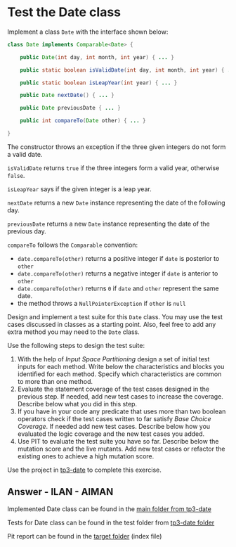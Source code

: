# Test the Date class

Implement a class `Date` with the interface shown below:

```java
class Date implements Comparable<Date> {

    public Date(int day, int month, int year) { ... }

    public static boolean isValidDate(int day, int month, int year) { ... }

    public static boolean isLeapYear(int year) { ... }

    public Date nextDate() { ... }

    public Date previousDate { ... }

    public int compareTo(Date other) { ... }

}
```

The constructor throws an exception if the three given integers do not form a valid date.

`isValidDate` returns `true` if the three integers form a valid year, otherwise `false`.

`isLeapYear` says if the given integer is a leap year.

`nextDate` returns a new `Date` instance representing the date of the following day.

`previousDate` returns a new `Date` instance representing the date of the previous day.

`compareTo` follows the `Comparable` convention:

* `date.compareTo(other)` returns a positive integer if `date` is posterior to `other`
* `date.compareTo(other)` returns a negative integer if `date` is anterior to `other`
* `date.compareTo(other)` returns `0` if `date` and `other` represent the same date.
* the method throws a `NullPointerException` if `other` is `null` 

Design and implement a test suite for this `Date` class.
You may use the test cases discussed in classes as a starting point. 
Also, feel free to add any extra method you may need to the `Date` class.


Use the following steps to design the test suite:

1. With the help of *Input Space Partitioning* design a set of initial test inputs for each method. Write below the characteristics and blocks you identified for each method. Specify which characteristics are common to more than one method.
2. Evaluate the statement coverage of the test cases designed in the previous step. If needed, add new test cases to increase the coverage. Describe below what you did in this step.
3. If you have in your code any predicate that uses more than two boolean operators check if the test cases written to far satisfy *Base Choice Coverage*. If needed add new test cases. Describe below how you evaluated the logic coverage and the new test cases you added.
4. Use PIT to evaluate the test suite you have so far. Describe below the mutation score and the live mutants. Add new test cases or refactor the existing ones to achieve a high mutation score.

Use the project in [tp3-date](../code/tp3-date) to complete this exercise.

## Answer - ILAN - AIMAN

Implemented Date class can be found in the [main folder from tp3-date](../code/tp3-date/src/)

Tests for Date class can be found in the test folder from [tp3-date folder](../code/tp3-date/src/)

Pit report can be found in the [target folder](../code/tp3-date/target/pit-reports/202401291705/) (index file)

